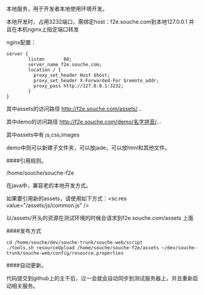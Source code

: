 ###

本地服务，用于开发者本地使用环境开发。

本地开发时，占用3232端口，需绑定host：f2e.souche.com到本地127.0.0.1 并且在本机nginx上指定端口转发

nginx配置：

```
server {
        listen       80;
        server_name f2e.souche.com;
        location / {
          proxy_set_header Host $host;
          proxy_set_header X-Forwarded-For $remote_addr;
          proxy_pass http://127.0.0.1:3232;
        }
}
```

其中assets的访问路径  http://f2e.souche.com/assets/...

其中demo的访问路径  http://f2e.souche.com/demo/名字拼音/...

其中assets中有 js,css,images 

demo中则可以新建子文件夹，可以放jade，可以放html和其他文件。

####引用规则。

/home/souche/souche-f2e

在java中，兼容老的本地开发方式。

如果要引用新的assets，请使用如下方式：<sc:res value="/assets/js/common.js" />

以/assets/开头的资源在测试环境的时候会请求到f2e.souche.com/assets 上面

####发布方式

```
cd /home/souche/dev/souche-trunk/souche-web/script
./tools.sh resourceUpload /home/souche/souche-f2e/assets ~/dev/souche-trunk/souche-web/config/resource.properties
```
####自动更新。

代码提交到github上的主干后，过一会就会自动同步到测试服务器上，并且重新启动相关服务。


